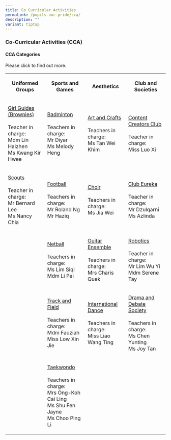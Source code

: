 ```yaml
---
title: Co Curricular Activities
permalink: /pupils-our-pride/cca/
description: ""
variant: tiptap
---
```

<h3>Co-Curricular Activities (CCA)</h3><h4>CCA Categories</h4><p>Please click to find out more.</p><table><tbody><tr><th rowspan="1" colspan="1"><p>Uniformed Groups</p></th><th rowspan="1" colspan="1"><p>Sports and Games</p></th><th rowspan="1" colspan="1"><p>Aesthetics</p></th><th rowspan="1" colspan="1"><p>Club and Societies</p></th></tr><tr><td rowspan="1" colspan="1"><p><a href="/cca/Uniformed-Group/girl-guides" rel="noopener noreferrer nofollow" target="_blank">Girl Guides (Brownies)</a><br><br>Teacher in charge:<br>Mdm Lin Haizhen<br>Ms Kwang Kir Hwee</p></td><td rowspan="1" colspan="1"><p><a href="/cca/Sports-and-Games/badminton" rel="noopener noreferrer nofollow" target="_blank">Badminton</a><br><br>Teachers in charge:<br>Mr Diyar<br>Ms Melody Heng</p></td><td rowspan="1" colspan="1"><p><a href="/cca/Aesthetics/art-and-crafts" rel="noopener noreferrer nofollow" target="_blank">Art and Crafts</a><br><br>Teachers in charge:<br>Ms Tan Wei Khim</p></td><td rowspan="1" colspan="1"><p><a href="/cca/Club-and-Societies/content-creators-club" rel="noopener noreferrer nofollow" target="_blank">Content Creators Club</a><br><br>Teacher in charge:<br>Miss Luo Xi</p></td></tr><tr><td rowspan="1" colspan="1"><p><a href="/cca/Uniformed-Group/scouts" rel="noopener noreferrer nofollow" target="_blank">Scouts</a><br><br>Teacher in charge:<br>Mr Bernard Lee<br>Ms Nancy Chia</p></td><td rowspan="1" colspan="1"><p><a href="/cca/Sports-and-Games/football" rel="noopener noreferrer nofollow" target="_blank">Football</a><br><br>Teachers in charge:<br>Mr Roland Ng<br>Mr Haziq</p></td><td rowspan="1" colspan="1"><p><a href="/cca/Aesthetics/choir" rel="noopener noreferrer nofollow" target="_blank">Choir</a><br><br>Teachers in charge:<br>Ms Jia Wei</p></td><td rowspan="1" colspan="1"><p><a href="/cca/Club-and-Societies/club-eureka" rel="noopener noreferrer nofollow" target="_blank">Club Eureka</a> <br><br>Teacher in charge:<br>Mr Dzulqarni<br>Ms Azlinda</p></td></tr><tr><td rowspan="1" colspan="1"><p></p></td><td rowspan="1" colspan="1"><p><a href="https://staging.d19higur8fqack.amplifyapp.com/cca/Sports-and-Games/netball" rel="noopener noreferrer nofollow" target="_blank"><u>Netball</u></a><br><br>Teachers in charge:<br>Ms Lim Siqi<br>Mdm Li Pei</p></td><td rowspan="1" colspan="1"><p><a href="https://staging.d19higur8fqack.amplifyapp.com/cca/Aesthetics/guitar-ensemble" rel="noopener noreferrer nofollow" target="_blank"><u>Guitar Ensemble</u></a><br><br>Teachers in charge:<br>Mrs Charis Quek</p></td><td rowspan="1" colspan="1"><p><a href="https://staging.d19higur8fqack.amplifyapp.com/cca/Club-and-Societies/robotics" rel="noopener noreferrer nofollow" target="_blank"><u>Robotics</u></a><br><br>Teacher in charge:<br>Mr Lim Wu Yi<br>Mdm Serene Tay</p></td></tr><tr><td rowspan="1" colspan="1"><p></p></td><td rowspan="1" colspan="1"><p><a href="https://staging.d19higur8fqack.amplifyapp.com/cca/Sports-and-Games/track-and-field" rel="noopener noreferrer nofollow" target="_blank"><u>Track and Field</u></a><br><br>Teachers in charge:<br>Mdm Fauziah<br>Miss Low Xin Jie</p></td><td rowspan="1" colspan="1"><p><a href="https://staging.d19higur8fqack.amplifyapp.com/cca/Aesthetics/modern-dance" rel="noopener noreferrer nofollow" target="_blank"><u>International Dance</u></a><br><br>Teachers in charge:<br>Miss Liao Wang Ting</p></td><td rowspan="1" colspan="1"><p><a href="https://staging.d19higur8fqack.amplifyapp.com/cca/Club-and-Societies/drama-and-debate-society" rel="noopener noreferrer nofollow" target="_blank"><u>Drama and Debate Society</u></a><br><br>Teachers in charge:<br>Ms Chen Yunting<br>Ms Joy Tan</p></td></tr><tr><td rowspan="1" colspan="1"><p></p></td><td rowspan="1" colspan="1"><p><a href="https://staging.d19higur8fqack.amplifyapp.com/cca/Sports-and-Games/taekwondo" rel="noopener noreferrer nofollow" target="_blank"><u>Taekwondo</u></a><br><br>Teachers in charge:<br>Mrs Ong-Koh Cai Ling<br>Ms Shu Fen Jayne<br>Ms Choo Ping Li</p></td><td rowspan="1" colspan="1"><p></p></td><td rowspan="1" colspan="1"><p></p></td></tr></tbody></table><p></p>
